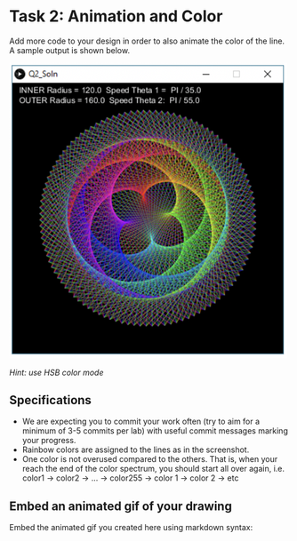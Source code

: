 # Task 2: Animation and Color

Add more code to your design in order to also animate the color of the line. A sample output is shown below.

<img src="images/img3.png" width="500px">

*Hint: use HSB color mode*

## Specifications

- We are expecting you to commit your work often (try to aim for a minimum of 3-5 commits per lab) with useful commit messages marking your progress.
- Rainbow colors are assigned to the lines  as in the screenshot.
- One color is not overused compared to the others. That is, when your reach the end of the color spectrum, you should start all over again, i.e. color1 -> color2 -> … -> color255 -> color 1 -> color 2 -> etc

## Embed an animated gif of your drawing

Embed the animated gif you created here using markdown syntax: